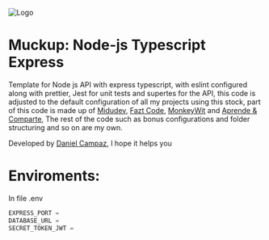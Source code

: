 ![Logo](https://res.cloudinary.com/practicaldev/image/fetch/s--BMZ8xS0z--/c_imagga_scale,f_auto,fl_progressive,h_900,q_auto,w_1600/https://dev-to-uploads.s3.amazonaws.com/uploads/articles/ml71ubgxg0e4h4mmbokd.png)

# Muckup: Node-js Typescript Express

Template for Node js API with express typescript, with eslint configured along with prettier, Jest for unit tests and supertes for the API, this code is adjusted to the default configuration of all my projects using this stock, part of this code is made up of [Midudev](https://www.youtube.com/watch?v=ZpY5KdGQvwI&t=1169s&ab_channel=midudev), [Fazt Code](https://www.youtube.com/watch?v=lZJ1mar_znk&t=1096s&ab_channel=FaztCode), [MonkeyWit](https://www.youtube.com/watch?v=I-f6aQzHHMo&ab_channel=MonkeyWit) and [Aprende & Comparte](https://www.youtube.com/watch?v=U500lVsT6Yo&ab_channel=Aprende%26comparte), The rest of the code such as bonus configurations and folder structuring and so on are my own.

Developed by [Daniel Campaz](https://github.com/DanielCampaz), I hope it helps you

# Enviroments:

In file .env

```js
EXPRESS_PORT =
DATABASE_URL =
SECRET_TOKEN_JWT =
```
